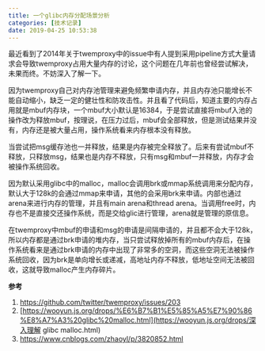 ```yaml
---
title: 一个glibc内存分配场景分析
categories: [技术记录]
date: 2019-04-25 10:53:38
---
```




最近看到了2014年关于twemproxy中的issue中有人提到采用pipeline方式大量请求会导致twemproxy占用大量内存的讨论，这个问题在几年前也曾经尝试解决，未果而终。不妨深入了解一下。

因为twemproxy自己对内存池管理来避免频繁申请内存，并且内存池只能增长不能自动缩小，缺乏一定的健壮性和防攻击性。并且看了代码后，知道主要的内存占用就是mbuf内存块，一个mbuf大小默认是16384，于是尝试直接将mbuf入池的操作改为释放mbuf，按理说，在压力过后，mbuf会全部释放，但是测试结果并没有，内存还是被大量占用，操作系统看来内存根本没有释放。

当尝试把msg缓存池也一并释放，结果是内存被完全释放了。后来有尝试mbuf不释放，只释放msg，结果也是内存不释放，只有msg和mbuf一并释放，内存才会被操作系统回收。

因为默认采用glibc中的malloc，malloc会调用brk或mmap系统调用来分配内存，默认大于128k的会通过mmap来申请，其他的会采用brk来申请。内部也通过arena来进行内存的管理，并且有main arena和thread arena。当调用free时，内存也不是直接交还操作系统，而是交给glic进行管理，arena就是管理的原信息。

在twemproxy中mbuf的申请和msg的申请是间隔申请的，并且都不会大于128k，所以内存都是通过brk申请的堆内存，当只尝试释放掉所有的mbuf内存后，在操作系统看来是通过brk申请的内存中出现了非常多的空洞，而这些空洞无法被操作系统回收，因为brk是单向增长或递减，高地址内存不释放，低地址空间无法被回收，这就导致malloc产生内存碎片。



**参考**

1. <https://github.com/twitter/twemproxy/issues/203>
2. [https://wooyun.js.org/drops/%E6%B7%B1%E5%85%A5%E7%90%86%E8%A7%A3%20glibc%20malloc.html](https://wooyun.js.org/drops/深入理解 glibc malloc.html)
3. <https://www.cnblogs.com/zhaoyl/p/3820852.html>
